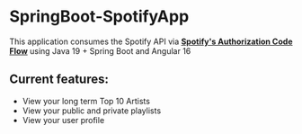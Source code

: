 # SpringBoot-SpotifyApp
This application consumes the Spotify API via **[Spotify's Authorization Code Flow](https://developer.spotify.com/documentation/web-api/tutorials/code-flow)** 
using Java 19 + Spring Boot and Angular 16

## Current features:
- View your long term Top 10 Artists
- View your public and private playlists
- View your user profile

